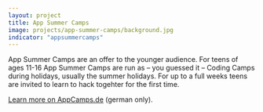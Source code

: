```yaml
---
layout: project
title: App Summer Camps
image: projects/app-summer-camps/background.jpg
indicator: "appsummercamps"
---
```


App Summer Camps are an offer to the younger audience. For teens of ages 11-16 App Summer Camps are run as – you guessed it – Coding Camps during holidays, usually the summer holidays. For up to a full weeks teens are invited to learn to hack togehter for the first time.

<a href="http://www.appcamps.de/" target="_blank" >Learn more on AppCamps.de</a> (german only).


